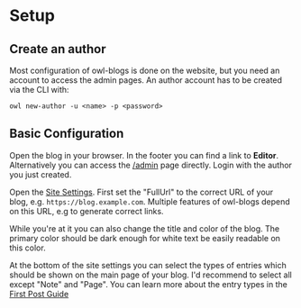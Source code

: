 # Setup

## Create an author

Most configuration of owl-blogs is done on the website, but you need an account to access the admin pages. An author account has to be created via the CLI with:

```
owl new-author -u <name> -p <password>
```

## Basic Configuration

Open the blog in your browser. In the footer you can find a link to **Editor**.
Alternatively you can access the [/admin](http://localhost:3000/admin) page directly.
Login with the author you just created.

Open the [Site Settings](http://localhost:3000/site-config).
First set the "FullUrl" to the correct URL of your blog, e.g. `https://blog.example.com`.
Multiple features of owl-blogs depend on this URL, e.g to generate correct links.

While you're at it you can also change the title and color of the blog.
The primary color should be dark enough for white text be easily readable on this color.

At the bottom of the site settings you can select the types of entries which should be shown on the main page of your blog.
I'd recommend to select all except "Note" and "Page".
You can learn more about the entry types in the [First Post Guide](first_post.md)